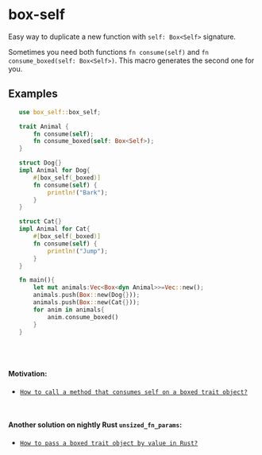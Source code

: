 # box-self

Easy way to duplicate a new function with `self: Box<Self>` signature.

Sometimes you need both functions `fn consume(self)` and `fn consume_boxed(self: Box<Self>)`. This macro generates the second one for you.

## Examples
```rust
   use box_self::box_self;

   trait Animal {
       fn consume(self);
       fn consume_boxed(self: Box<Self>);
   }

   struct Dog{}
   impl Animal for Dog{
       #[box_self(_boxed)]
       fn consume(self) {
           println!("Bark");
       }
   }

   struct Cat{}
   impl Animal for Cat{
       #[box_self(_boxed)]
       fn consume(self) {
           println!("Jump");
       }
   }

   fn main(){
       let mut animals:Vec<Box<dyn Animal>>=Vec::new();
       animals.push(Box::new(Dog{}));
       animals.push(Box::new(Cat{}));
       for anim in animals{
           anim.consume_boxed()
       }
   }
```

<br><br>
#### Motivation:
- [`How to call a method that consumes self on a boxed trait object?`]

[`How to call a method that consumes self on a boxed trait object?`]: https://stackoverflow.com/questions/46620790/how-to-call-a-method-that-consumes-self-on-a-boxed-trait-object
<br>

#### Another solution on nightly Rust `unsized_fn_params`:
- [`How to pass a boxed trait object by value in Rust?`]

[`How to pass a boxed trait object by value in Rust?`]: https://stackoverflow.com/questions/65261399/how-to-pass-a-boxed-trait-object-by-value-in-rust
<br>
